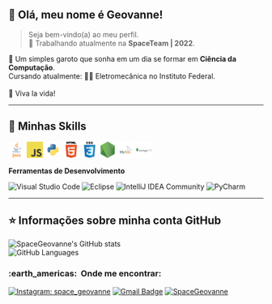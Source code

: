 ## 💜 Olá, meu nome é <strong>Geovanne!</strong>

> Seja bem-vindo(a) ao meu perfil. <br>
🔭 Trabalhando atualmente na **SpaceTeam | 2022**.


📖 Um simples garoto que sonha em um dia se formar em <strong>Ciência da Computação</strong>.
<br> Cursando atualmente: 🧑‍🔧 Eletromecânica no Instituto Federal.  
<br> 🍃 Viva la vida!


----

## 🚀 Minhas Skills

<code><img height="32" src="https://raw.githubusercontent.com/github/explore/80688e429a7d4ef2fca1e82350fe8e3517d3494d/topics/java/java.png" alt="Java"/></code>
<code><img height="32" src="https://raw.githubusercontent.com/github/explore/80688e429a7d4ef2fca1e82350fe8e3517d3494d/topics/javascript/javascript.png" alt="Javascript"/></code>
<code><img height="32" src="https://raw.githubusercontent.com/github/explore/80688e429a7d4ef2fca1e82350fe8e3517d3494d/topics/python/python.png" alt="Python"/></code>
<code><img height="32" src="https://raw.githubusercontent.com/github/explore/80688e429a7d4ef2fca1e82350fe8e3517d3494d/topics/html/html.png" alt="Html"/></code>
<code><img height="32" src="https://raw.githubusercontent.com/github/explore/80688e429a7d4ef2fca1e82350fe8e3517d3494d/topics/css/css.png" alt="Css"/></code>
<code><img height="32" src="https://raw.githubusercontent.com/github/explore/80688e429a7d4ef2fca1e82350fe8e3517d3494d/topics/nodejs/nodejs.png" alt="Nodejs"/></code>
<code><img height="32" src="https://raw.githubusercontent.com/github/explore/80688e429a7d4ef2fca1e82350fe8e3517d3494d/topics/mysql/mysql.png" alt="MySQL"/></code>
<code><img height="32" src="https://raw.githubusercontent.com/github/explore/80688e429a7d4ef2fca1e82350fe8e3517d3494d/topics/mongodb/mongodb.png" alt="MongoDB"/></code>

**Ferramentas de Desenvolvimento**

  ![Visual Studio Code](https://img.shields.io/badge/-Visual%20Studio%20Code-333333?style=flat&logo=visual-studio-code&logoColor=007ACC)
  ![Eclipse](https://img.shields.io/badge/-Eclipse-333333?style=flat&logo=eclipse-ide&logoColor=2C2255)
  ![IntelliJ IDEA Community](https://img.shields.io/badge/-IntelliJ%20IDEA%20Community-333333?style=flat&logo=intellij-idea&logoColor=2C2255)
  ![PyCharm](https://img.shields.io/badge/-PyCharm-333333?style=flat&logo=pycharm&logoColor=black)

---

## ⭐ Informações sobre minha conta GitHub
![SpaceGeovanne's GitHub stats](https://github-readme-stats.vercel.app/api?username=SpaceGeovanne&show_icons=true&theme=radical)
<br>
![GitHub Languages](https://github-readme-stats.vercel.app/api/top-langs/?username=SpaceGeovanne&layout=compact&langs_count=7&theme=dark)

<h3> :earth_americas: &nbsp;Onde me encontrar: </h3> 

[![Instagram: space_geovanne](https://img.shields.io/badge/-Instagram-DF0174?style=flat-square&labelColor=DF0174&logo=instagram&logoColor=white&link=https://www.instagram.com/space_geovanne/)](https://www.instagram.com/space_geovanne/)
[![Gmail Badge](https://img.shields.io/badge/-Gmail-FF0000?style=flat-square&labelColor=FF0000&logo=gmail&logoColor=white&link=mailto:contato.spacegeovanne@gmail.com)](mailto:contato.spacegeovanne@gmail.com)
[![SpaceGeovanne]( https://img.shields.io/github/followers/SpaceGeovanne?label=follow&style=social)](https://github.com/SpaceGeovanne)
